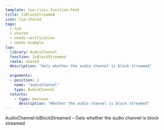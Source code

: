 ```yaml
---
template: lua-class-function.html
title: IsBlockStreamed
icon: lua-shared
tags:
  - lua
  - shared
  - needs-verification
  - needs-example
lua:
  library: AudioChannel
  function: IsBlockStreamed
  realm: shared
  description: "Gets whether the audio channel is block streamed"
  
  arguments:
  - position: 1
    name: "audioChannel"
    type: AudioChannel
  returns:
    - type: boolean
      description: "Whether the audio channel is block streamed"
---
```


<div class="lua__search__keywords">
AudioChannel:IsBlockStreamed &#x2013; Gets whether the audio channel is block streamed
</div>
